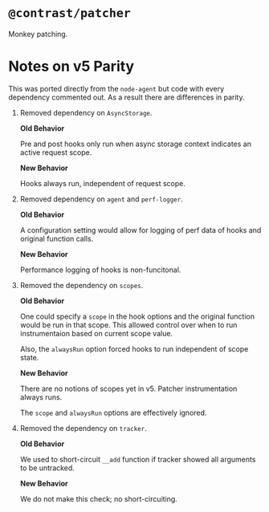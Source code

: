 # `@contrast/patcher`

Monkey patching.

# Notes on v5 Parity

This was ported directly from the `node-agent` but code with every dependency commented out. As a result there are differences in parity.

1. Removed dependency on `AsyncStorage`.

    **Old Behavior**

    Pre and post hooks only run when async storage context indicates an active request scope.

    **New Behavior**

    Hooks always run, independent of request scope.

1. Removed dependency on `agent` and `perf-logger`.

    **Old Behavior**

    A configuration setting would allow for logging of perf data of hooks and original function calls.

    **New Behavior**

    Performance logging of hooks is non-funcitonal.

1. Removed the dependency on `scopes`.

   **Old Behavior**

   One could specify a `scope` in the hook options and the original function would be run in that scope. This allowed control over when to run instrumentaion based on current scope value.

   Also, the `alwaysRun` option forced hooks to run independent of scope state.

   **New Behavior**

   There are no notions of scopes yet in v5. Patcher instrumentation always runs.

   The `scope` and `alwaysRun` options are effectively ignored.

1. Removed the dependency on `tracker`.

    **Old Behavior**
    
    We used to short-circuit `__add` function if tracker showed all arguments to be untracked.
    
    **New Behavior**
    
    We do not make this check; no short-circuiting.
